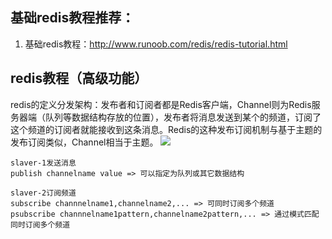 ## 基础redis教程推荐：
1.  基础redis教程：http://www.runoob.com/redis/redis-tutorial.html



## redis教程（高级功能）
redis的定义分发架构：发布者和订阅者都是Redis客户端，Channel则为Redis服务器端（队列等数据结构存放的位置），发布者将消息发送到某个的频道，订阅了这个频道的订阅者就能接收到这条消息。Redis的这种发布订阅机制与基于主题的发布订阅类似，Channel相当于主题。
![](https://github.com/undersunshine/MyArticle/blob/master/Algorithm/images/20170415153941123.jpg)

```
slaver-1发送消息
publish channelname value => 可以指定为队列或其它数据结构

slaver-2订阅频道
subscribe channnelname1,channelname2,... => 可同时订阅多个频道
psubscribe channnelname1pattern,channelname2pattern,... => 通过模式匹配同时订阅多个频道


```



